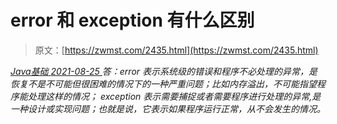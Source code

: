 <!--yml
category: 未分类
date: 0001-01-01 00:00:00
--->

# error 和 exception 有什么区别

> 原文：[https://zwmst.com/2435.html](https://zwmst.com/2435.html)

   [ *Java基础* ](https://zwmst.com/java%e5%9f%ba%e7%a1%80)*[ <time datetime="2021-08-25T09:34:20+08:00"> 2021-08-25 </time> ](https://zwmst.com/2435.html)  答：error 表示系统级的错误和程序不必处理的异常，是恢复不是不可能但很困难的情况下的一种严重问题；比如内存溢出，不可能指望程序能处理这样的情况；
exception 表示需要捕捉或者需要程序进行处理的异常,是一种设计或实现问题；也就是说，它表示如果程序运行正常，从不会发生的情况。*